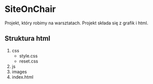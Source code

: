 SiteOnChair
==========

Projekt, który robimy na warsztatach.
Projekt składa się z grafik i html.

Struktura html
-------------
1. css
    - style.css
    - reset.css
2. js
3. images
4. index.html 
